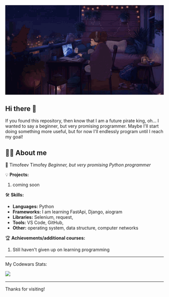 <img src="https://github.com/MrTimofeev/MrTimofeev/blob/main/gif_github.gif">

## Hi there 👋
If you found this repository, then know that I am a future pirate king, oh... I wanted to say a beginner, but very promising programmer. Maybe I'll start doing something more useful, but for now I'll endlessly program until I reach my goal!

## 🙋‍♂️ About me

🚀 Timofeev Timofey
*Beginner, but very promising Python programmer*

💡 **Projects:**
1. coming soon

🛠️ **Skills:**
- **Languages:** Python
- **Frameworks:** I am learning FastApi, Django, aiogram
- **Libraries:** Selenium, request,
- **Tools:** VS Code, GitHub,
- **Other:** operating system, data structure, computer networks

🏆 **Achievements/additional courses:**
1. Still haven't given up on learning programming

---

 My Codewars Stats:

<img src= "https://www.codewars.com/users/MrSoulKing/badges/micro" width= "200"/>

---

Thanks for visiting!</h3>
